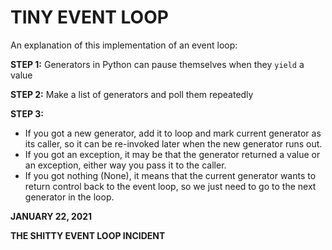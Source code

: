 # TINY EVENT LOOP

An explanation of this implementation of an event loop:

**STEP 1:** Generators in Python can pause themselves when they `yield` a value

**STEP 2:** Make a list of generators and poll them repeatedly

**STEP 3:**
* If you got a new generator, add it to loop and mark current generator
  as its caller, so it can be re-invoked later when the new generator
  runs out.
* If you got an exception, it may be that the generator returned a value or an
  exception, either way you pass it to the caller.
* If you got nothing (None), it means that the current generator wants to return
  control back to the event loop, so we just need to go to the next generator in
  the loop.

**JANUARY 22, 2021**

**THE SHITTY EVENT LOOP INCIDENT**
